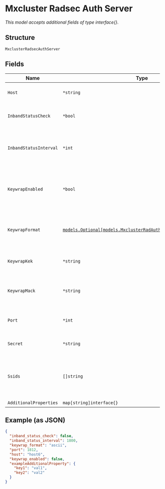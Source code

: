 
# Mxcluster Radsec Auth Server

*This model accepts additional fields of type interface{}.*

## Structure

`MxclusterRadsecAuthServer`

## Fields

| Name | Type | Tags | Description |
|  --- | --- | --- | --- |
| `Host` | `*string` | Optional | IP / hostname of RADIUS server |
| `InbandStatusCheck` | `*bool` | Optional | Whether to enable inband status check<br>**Default**: `false` |
| `InbandStatusInterval` | `*int` | Optional | Inband status interval, in seconds<br>**Default**: `1800`<br>**Constraints**: `>= 0` |
| `KeywrapEnabled` | `*bool` | Optional | If used for Mist APs, enable keywrap algorithm. Default is false |
| `KeywrapFormat` | [`models.Optional[models.MxclusterRadAuthServerKeywrapFormatEnum]`](../../doc/models/mxcluster-rad-auth-server-keywrap-format-enum.md) | Optional | if used for Mist APs. enum: `ascii`, `hex`<br>**Default**: `"ascii"` |
| `KeywrapKek` | `*string` | Optional | If used for Mist APs, encryption key |
| `KeywrapMack` | `*string` | Optional | If used for Mist APs, Message Authentication Code Key |
| `Port` | `*int` | Optional | Auth port of RADIUS server<br>**Default**: `1812` |
| `Secret` | `*string` | Optional | Secretof RADIUS server |
| `Ssids` | `[]string` | Optional | List of ssids that will use this server if match_ssid is true and match is found |
| `AdditionalProperties` | `map[string]interface{}` | Optional | - |

## Example (as JSON)

```json
{
  "inband_status_check": false,
  "inband_status_interval": 1800,
  "keywrap_format": "ascii",
  "port": 1812,
  "host": "host6",
  "keywrap_enabled": false,
  "exampleAdditionalProperty": {
    "key1": "val1",
    "key2": "val2"
  }
}
```

